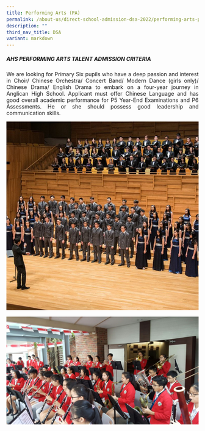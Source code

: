 ```yaml
---
title: Performing Arts (PA)
permalink: /about-us/direct-school-admission-dsa-2022/performing-arts-pa/
description: ""
third_nav_title: DSA
variant: markdown
---
```

##### AHS PERFORMING ARTS TALENT ADMISSION CRITERIA

<p align="justify">
We are looking for Primary Six pupils who have a deep passion and interest in Choir/ Chinese Orchestra/ Concert Band/ Modern Dance (girls only)/ Chinese Drama/ English Drama to embark on a four-year journey in Anglican High School. Applicant must offer Chinese Language and has good overall academic performance for P5 Year-End Examinations and P6 Assessments. He or she should possess good leadership and communication skills.
</p>

![](/images/About%20us/DSA/PA1.png)

![](/images/About%20us/DSA/PA2.jpg)